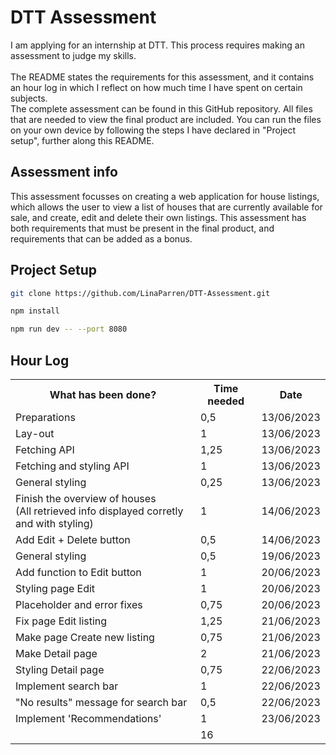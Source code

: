 # DTT Assessment
I am applying for an internship at DTT. This process requires making an assessment to judge my skills. <br><br>
The README states the requirements for this assessment, and it contains an hour log in which I reflect on how much time I have spent on certain subjects. <br>
The complete assessment can be found in this GitHub repository. All files that are needed to view the final product are included. You can run the files on your own device by following the steps I have declared in "Project setup", further along this README.


## Assessment info
This assessment focusses on creating a web application for house listings, which allows the user to view a list of houses that are currently available for sale, and create, edit and delete their own listings. This assessment has both requirements that must be present in the final product, and requirements that can be added as a bonus. 


## Project Setup
``` sh
git clone https://github.com/LinaParren/DTT-Assessment.git
```

```sh
npm install
```

```sh
npm run dev -- --port 8080
```

## Hour Log

<table>
  <tr>
    <th>What has been done?</th>
    <th>Time needed</th>
    <th>Date</th>
  </tr>
  <tr>
    <td>Preparations</td>
    <td>0,5</td>
    <td>13/06/2023</td>
  </tr>
  <tr>
    <td>Lay-out</td>
    <td>1</td>
    <td>13/06/2023</td>
  </tr>
  <tr>
    <td>Fetching API</td>
    <td>1,25</td>
    <td>13/06/2023</td>
  </tr>
  <tr>
    <td>Fetching and styling API</td>
    <td>1</td>
    <td>13/06/2023</td>
  </tr>
  <tr>
    <td>General styling</td>
    <td>0,25</td>
    <td>13/06/2023</td>
  </tr>
  <tr>
    <td>Finish the overview of houses <br> (All retrieved info displayed corretly and with styling) </td>
    <td>1</td>
    <td>14/06/2023</td>
  </tr>
  <tr>
    <td>Add Edit + Delete button</td>
    <td>0,5</td>
    <td>14/06/2023</td>
  </tr>
  <tr>
    <td>General styling</td>
    <td>0,5</td>
    <td>19/06/2023</td>
  </tr>
  <tr>
    <td>Add function to Edit button</td>
    <td>1</td>
    <td>20/06/2023</td>
  </tr>
  <tr>
    <td>Styling page Edit</td>
    <td>1</td>
    <td>20/06/2023</td>
  </tr>
  <tr>
    <td>Placeholder and error fixes</td>
    <td>0,75</td>
    <td>20/06/2023</td>
  </tr>
  <tr>
    <td>Fix page Edit listing</td>
    <td>1,25</td>
    <td>21/06/2023</td>
  </tr>
  <tr>
    <td>Make page Create new listing</td>
    <td>0,75</td>
    <td>21/06/2023</td>
  </tr>
  <tr>
    <td>Make Detail page</td>
    <td>2</td>
    <td>21/06/2023</td>
  </tr>
  <tr>
    <td>Styling Detail page</td>
    <td>0,75</td>
    <td>22/06/2023</td>
  </tr>
  <tr>
    <td>Implement search bar</td>
    <td>1</td>
    <td>22/06/2023</td>
  </tr>
  <tr>
    <td>"No results" message for search bar</td>
    <td>0,5</td>
    <td>22/06/2023</td>
  </tr>
  <tr>
    <td>Implement 'Recommendations'</td>
    <td>1</td>
    <td>23/06/2023</td>
  </tr>
  <tr>
    <td></td>
    <td>16</td>
    <td></td>
  </tr>
</table>
